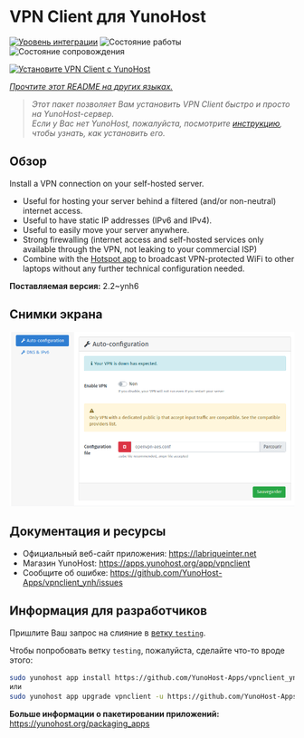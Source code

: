 <!--
Важно: этот README был автоматически сгенерирован <https://github.com/YunoHost/apps/tree/master/tools/readme_generator>
Он НЕ ДОЛЖЕН редактироваться вручную.
-->

# VPN Client для YunoHost

[![Уровень интеграции](https://dash.yunohost.org/integration/vpnclient.svg)](https://ci-apps.yunohost.org/ci/apps/vpnclient/) ![Состояние работы](https://ci-apps.yunohost.org/ci/badges/vpnclient.status.svg) ![Состояние сопровождения](https://ci-apps.yunohost.org/ci/badges/vpnclient.maintain.svg)

[![Установите VPN Client с YunoHost](https://install-app.yunohost.org/install-with-yunohost.svg)](https://install-app.yunohost.org/?app=vpnclient)

*[Прочтите этот README на других языках.](./ALL_README.md)*

> *Этот пакет позволяет Вам установить VPN Client быстро и просто на YunoHost-сервер.*  
> *Если у Вас нет YunoHost, пожалуйста, посмотрите [инструкцию](https://yunohost.org/install), чтобы узнать, как установить его.*

## Обзор

Install a VPN connection on your self-hosted server.
* Useful for hosting your server behind a filtered (and/or non-neutral) internet access.
* Useful to have static IP addresses (IPv6 and IPv4).
* Useful to easily move your server anywhere.
* Strong firewalling (internet access and self-hosted services only available through the VPN, not leaking to your commercial ISP)
* Combine with the [Hotspot app](https://github.com/YunoHost-Apps/hotspot_ynh) to broadcast VPN-protected WiFi to other laptops without any further technical configuration needed.



**Поставляемая версия:** 2.2~ynh6

## Снимки экрана

![Снимок экрана VPN Client](./doc/screenshots/vpnclient.png)

## Документация и ресурсы

- Официальный веб-сайт приложения: <https://labriqueinter.net>
- Магазин YunoHost: <https://apps.yunohost.org/app/vpnclient>
- Сообщите об ошибке: <https://github.com/YunoHost-Apps/vpnclient_ynh/issues>

## Информация для разработчиков

Пришлите Ваш запрос на слияние в [ветку `testing`](https://github.com/YunoHost-Apps/vpnclient_ynh/tree/testing).

Чтобы попробовать ветку `testing`, пожалуйста, сделайте что-то вроде этого:

```bash
sudo yunohost app install https://github.com/YunoHost-Apps/vpnclient_ynh/tree/testing --debug
или
sudo yunohost app upgrade vpnclient -u https://github.com/YunoHost-Apps/vpnclient_ynh/tree/testing --debug
```

**Больше информации о пакетировании приложений:** <https://yunohost.org/packaging_apps>

